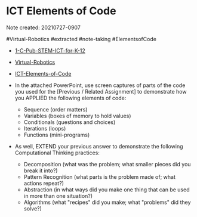 # ICT Elements of Code

Note created: 20210727-0907

#Virtual-Robotics #extracted #note-taking #ElementsofCode 

- [1-C-Pub-STEM-ICT-for-K-12](1-C-Pub-STEM-ICT-for-K-12.md)
- [Virtual-Robotics](Virtual-Robotics.md)
- [ICT-Elements-of-Code](ICT-Elements-of-Code.md)

- In the attached PowerPoint, use screen captures of parts of the code you used for the \[Previous / Related Assignment] to demonstrate how you APPLIED the following elements of code:
	- Sequence (order matters)
	- Variables (boxes of memory to hold values)
	- Conditionals (questions and choices)
	- Iterations (loops)
	- Functions (mini-programs)

- As well, EXTEND your previous answer to demonstrate the following Computational Thinking practices:
	- Decomposition (what was the problem; what smaller pieces did you break it into?)
	- Pattern Recognition (what parts is the problem made of; what actions repeat?)
	- Abstraction (in what ways did you make one thing that can be used in more than one situation?)
	- Algorithms (what "recipes" did you make; what "problems" did they solve?)